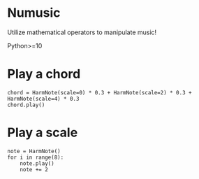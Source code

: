 # Numusic

Utilize mathematical operators to manipulate music!

Python>=10

# Play a chord

```
chord = HarmNote(scale=0) * 0.3 + HarmNote(scale=2) * 0.3 + HarmNote(scale=4) * 0.3
chord.play()
```

# Play a scale

```
note = HarmNote()
for i in range(8):
    note.play()
    note += 2
```